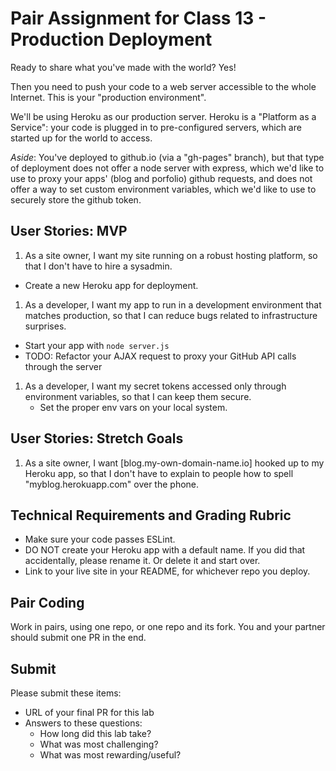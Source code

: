 # Pair Assignment for Class 13 -  Production Deployment

Ready to share what you've made with the world? Yes!

Then you need to push your code to a web server accessible to the whole Internet. This is your "production environment".

We'll be using Heroku as our production server. Heroku is a "Platform as a Service": your code is plugged in to pre-configured servers, which are started up for the world to access.

*Aside*: You've deployed to github.io (via a "gh-pages" branch), but that type
 of deployment does not offer a node server with express, which we'd like to use
 to proxy your apps' (blog and porfolio) github requests, and does not offer a
 way to set custom environment variables, which we'd like to use to securely
 store the github token.

## User Stories: MVP
1. As a site owner, I want my site running on a robust hosting platform, so that I don't have to hire a sysadmin.
  - Create a new Heroku app for deployment.
1. As a developer, I want my app to run in a development environment that matches production, so that I can reduce bugs related to infrastructure surprises.
  - Start your app with `node server.js`
  - TODO: Refactor your AJAX request to proxy your GitHub API calls through the server
1. As a developer, I want my secret tokens accessed only through environment variables, so that I can keep them secure.
   - Set the proper env vars on your local system.

## User Stories: Stretch Goals
1. As a site owner, I want [blog.my-own-domain-name.io] hooked up to my Heroku app, so that I don't have to explain to people how to spell "myblog.herokuapp.com" over the phone.

## Technical Requirements and Grading Rubric
- Make sure your code passes ESLint.
- DO NOT create your Heroku app with a default name.  If you did that accidentally, please rename it. Or delete it and start over.
- Link to your live site in your README, for whichever repo you deploy.

## Pair Coding
Work in pairs, using one repo, or one repo and its fork. You and your partner should submit one PR in the end.

## Submit
Please submit these items:

- URL of your final PR for this lab
- Answers to these questions:
  - How long did this lab take?
  - What was most challenging?
  - What was most rewarding/useful?
